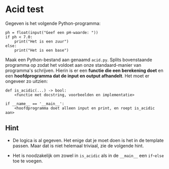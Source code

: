 # Acid test

Gegeven is het volgende Python-programma:

    ph = float(input("Geef een pH-waarde: "))
    if ph < 7.0:
        print("Het is een zuur")
    else:
        print("Het is een base")

Maak een Python-bestand aan genaamd `acid.py`. Splits bovenstaande programma op zodat het voldoet aan onze standaard-manier van programma's schrijven. Hierin is er een **functie die een berekening doet** en een **hoofdprogramma dat de input en output afhandelt**. Het moet er ongeveer zo uitzien:

    def is_acidic(...) -> bool:
        <functie met docstring, voorbeelden en implementatie>
    
    if __name__ == '__main__':
        <hoofdprogramma doet alleen input en print, en roept is_acidic aan>

## Hint

- De logica is al gegeven. Het enige dat je moet doen is het in de template passen. Maar dat is niet helemaal triviaal, zie de volgende hint.

- Het is noodzakelijk om zowel in `is_acidic` als in de `__main__` een `if`-`else` toe te voegen.
